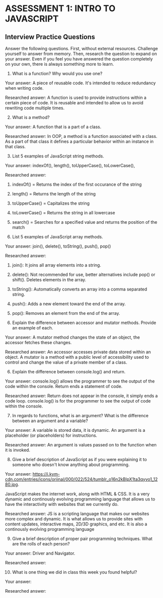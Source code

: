 # ASSESSMENT 1: INTRO TO JAVASCRIPT
## Interview Practice Questions

Answer the following questions. First, without external resources. Challenge yourself to answer from memory. Then, research the question to expand on your answer. Even if you feel you have answered the question completely on your own, there is always something more to learn.   

1. What is a function? Why would you use one?

  Your answer: A piece of reusable code. It's intended to reduce redundancy when writing code. 

  Researched answer: A function is used to provide instructions within a certain piece of code. It is reusable and intended to allow us to avoid rewriting code multiple times.  


2. What is a method?

  Your answer: A function that is a part of a class. 

  Researched answer: In OOP, a method is a function associated with a class. As a part of that class it defines a particular behavior within an instance in that class.


3. List 5 examples of JavaScript string methods.

  Your answer: indexOf(), length(), toUpperCase(), toLowerCase(), 

  Researched answer: 
  
  1. indexOf() = Returns the index of the first occurance of the string 
  2. length() = Returns the length of the string 
  3. toUpperCase() = Capitalizes the string 
  4. toLowerCase() = Returns the string in all lowercase
  5. search() = Searches for a specified value and returns the position of the match 

4. List 5 examples of JavaScript array methods.

  Your answer: join(), delete(), toString(), push(), pop()

  Researched answer:
  
  1. join(): It joins all array elements into a string. 
  2. delete(): Not recommended for use, better alternatives include pop() or shift(). Deletes elements in the array. 
  3. toString(): Automatically converts an array into a comma separated string. 
  4. push(): Adds a new element toward the end of the array.
  5. pop(): Removes an element from the end of the array.


5. Explain the difference between accessor and mutator methods. Provide an example of each.

  Your answer: A mutator method changes the state of an object, the accessor fetches these changes. 

  Researched answer: An accessor accesses private data stored within an object. A mutator is a method with a public level of accessibility used to control and change the value of a private member of a class. 


6. Explain the difference between console.log() and return.

  Your answer: console.log() allows the programmer to see the output of the code within the console. Return ends a statement of code. 

  Researched answer: Return does not appear in the console, it simply ends a code loop. console.log() is for the programmer to see the output of code within the console. 


7. In regards to functions, what is an argument? What is the difference between an argument and a variable?

  Your answer: A variable is stored data, it is dynamic. An argument is a placeholder (or placeholders) for instructions. 

  Researched answer: An argument is values passed on to the function when it is invoked. 


8. Give a brief description of JavaScript as if you were explaining it to someone who doesn't know anything about programming.

  Your answer: 
  https://i.kym-cdn.com/entries/icons/oriinal/000/022/524/tumblr_o16n2kBlpX1ta3qyvo1_1280.jpg.
  
  JavaScript makes the internet work, along with HTML & CSS. It is a very dynamic and continously evolving programming language that allows us to have the interactivity with websites that we currently do. 

  Researched answer: JS is a scripting language that makes our websites more complex and dynamic. It is what allows us to provide sites with content updates, interactive maps, 2D/3D graphics, and etc. It is also a continously evolving programming language 


9. Give a brief description of proper pair programming techniques. What are the rolls of each person?

  Your answer: Driver and Navigator. 

  Researched answer: 


10. What is one thing we did in class this week you found helpful?  

  Your answer:

  Researched answer:
